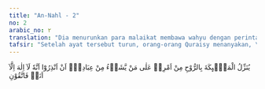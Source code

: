 ```yaml
---
title: "An-Nahl - 2"
no: 2
arabic_no: ٢
translation: "Dia menurunkan para malaikat membawa wahyu dengan perintah-Nya kepada siapa yang Dia kehendaki di antara hamba-hamba-Nya, (dengan berfirman) yaitu, “Peringatkanlah (hamba-hamba-Ku), bahwa tidak ada tuhan selain Aku, maka hendaklah kamu bertakwa kepada-Ku.”       "
tafsir: "Setelah ayat tersebut turun, orang-orang Quraisy menanyakan, \"Seandainya Allah memang berkuasa untuk mengazab para hamba-Nya yang lain, maka siapakah yang mengetahui hal yang sangat gaib ini yang tidak diketahui oleh siapa punjuga kecuali hanya Dia? Pertanyaan ini hanya menunjukkan pengingkaran mereka terhadap kejadian hari kiamat. Oleh sebab itu, Allah memerintahkan kepada Nabi Muhammad untuk mengatakan bahwa berita itu diketahui dari wahyu yang diturunkan Allah melalui malaikat. Dari wahyu itulah berita-berita gaib dapat diketahui. Wahyu itu dibawa oleh malaikat dengan perintah Allah kepada hamba-Nya yang dikehendaki. Penjelasan itu dikemukakan agar mereka dapat mengetahui bahwa seseorang yang menerima wahyu berarti telah menerima tugas kenabian. Yang dimaksud dengan roh dalam ayat ini ialah wahyu sebagai-mana tampak jelas artinya di ayat yang lain:\n\n¦Yang menurunkan wahyu dengan perintah-Nya kepada siapa yang Dia kehendaki di antara hamba-hamba-Nya,¦ (al-Mu'min/40: 15)\n\nDan firman-Nya lagi:\n\nDan demikianlah Kami wahyukan kepadamu (Muhammad) ruh (Al-Qur'an) dengan perintah Kami¦ (asy-Syura/42: 52)\n\nWahyu itu dibawa oleh para malaikat kepada para nabi semata-mata karena perintah Allah dan bukan kemauan malaikat itu sendiri. Seperti ditegaskan dalam ayat-ayat yang lain sebagai berikut:\n\nDan tidaklah kami (Jibril) turun kecuali atas perintah Tuhanmu. (Maryam/19: 64)\n\nDan firman Allah swt:\n\nMereka tidak berbicara mendahului-Nya dan mereka mengerjakan perintah-perintah-Nya. (al-Anbiya'/21: 27)\n\nWahyu itu diberikan oleh Allah kepada para hamba-Nya yang terpilih dan mempunyai kesiapan mental untuk menerimanya. Gunanya sebagai sarana untuk memberikan peringatan kepada para hamba Allah. Antara lain, untuk menyampai-kan ajaran tauhid dan meyakinkan mereka tentang keesaan Allah, bahwa tidak ada tuhan yang wajib disembah kecuali Allah dan Dialah Tuhan bagi segala makhluk, sedang tuhan-tuhan yang lain adalah tuhan ciptaan mereka yang jauh dari kebenaran. Dengan demikian, wajib bagi manusia untuk menghambakan diri semata-mata kepada-Nya karena dengan jalan demikian manusia akan selamat dari kehancuran dan terlepas dari kesesatan. Dalam ayat itu terdapat petunjuk bahwa wahyu itu turun dari Allah kepada nabi-Nya dengan perantaraan para malaikat. Dalam ayat yang lain disebutkan:\n\nSemua beriman kepada Allah, malaikat-malaikat-Nya, kitab-kitab-Nya, dan rasul-rasul-Nya. (al-Baqarah/2: 285)\n\nMalaikat disebut lebih dahulu daripada rasul-rasul untuk menyatakan bahwa malaikat itu menerima wahyu dari Allah tanpa perantara. Sedangkan yang dimaksud dengan kitab-kitab ialah wahyu yang disampaikan oleh para malaikat kepada para nabi-Nya. \n\nDi akhir ayat ini, Allah swt menegaskan bahwa hendaklah manusia bertakwa hanya kepada-Nya. Ini adalah seruan yang ditujukan kepada orang-orang yang beriman agar tetap bertakwa kepada-Nya. Juga ditujukan kepada orang-orang kafir Quraisy yang menentang akan terjadinya hari kiamat agar mereka menghentikan kemusyrikannya dan meninggalkan sifat-sifat yang menentang terhadap ketentuan yang datang dari Allah dikarenakan sifat tergesa-gesa menolak sesuatu yang belum diyakini kebenarannya."
---
```

يُنَزِّلُ الْمَلٰۤىِٕكَةَ بِالرُّوْحِ مِنْ اَمْرِهٖ عَلٰى مَنْ يَّشَاۤءُ مِنْ عِبَادِهٖٓ اَنْ اَنْذِرُوْٓا اَنَّهٗ لَآ اِلٰهَ اِلَّآ اَنَا۠ فَاتَّقُوْنِ 